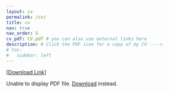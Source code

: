 ```yaml
---
layout: cv
permalink: /cv/
title: cv
nav: true
nav_order: 5
cv_pdf: CV.pdf # you can also use external links here
description: # Click the PDF icon for a copy of my CV ---->
# toc:
#   sidebar: left
---
```

<a href="/assets/pdf/CV.pdf" target="_blank" rel="noopener noreferrer">[Download Link]<a>

<object data="/assets/pdf/CV.pdf" type="application/pdf" width="100%" height="800px">
      <p>Unable to display PDF file. <a href="/assets/pdf/CV.pdf">Download</a> instead.</p>
</object>